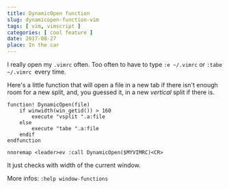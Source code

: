 ```yaml
---
title: DynamicOpen function
slug: dynamicopen-function-vim
tags: [ vim, vimscript ]
categories: [ cool feature ]
date: 2017-08-27
place: In the car
---
```


I really open my `.vimrc` often. Too often to have to type `:e ~/.vimrc` or
`:tabe ~/.vimrc `every time.

Here's a little function that will open a file in a new tab if there isn't enough
room for a new split, and, you guessed it, in a new *vertical* split if there
is.

```vim
function! DynamicOpen(file)
    if winwidth(win_getid()) > 160
        execute "vsplit ".a:file
    else
        execute "tabe ".a:file
    endif
endfunction

nnoremap <leader>ev :call DynamicOpen($MYVIMRC)<CR>
```

It just checks with width of the current window.

More infos: `:help window-functions`
